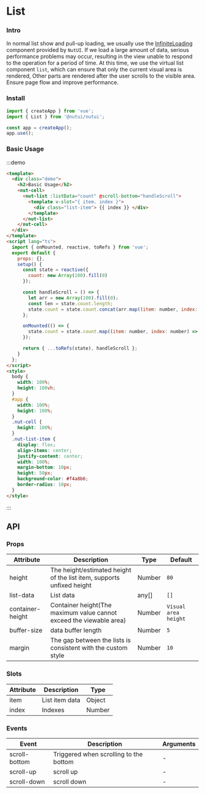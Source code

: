 # List

### Intro

In normal list show and pull-up loading, we usually use the [InfiniteLoading](#/en-US/infiniteloading) component provided by `NutUI`. If we load a large amount of data, serious performance problems may occur, resulting in the view unable to respond to the operation for a period of time. At this time, we use the virtual list component `list`, which can ensure that only the current visual area is rendered, Other parts are rendered after the user scrolls to the visible area. Ensure page flow and improve performance.

### Install

```javascript
import { createApp } from 'vue';
import { List } from '@nutui/nutui';

const app = createApp();
app.use();
```

### Basic Usage

:::demo

```html
<template>
  <div class="demo">
    <h2>Basic Usage</h2>
    <nut-cell>
      <nut-list :listData="count" @scroll-bottom="handleScroll">
        <template v-slot="{ item. index }">
          <div class="list-item"> {{ index }} </div>
        </template>
      </nut-list>
    </nut-cell>
  </div>
</template>
<script lang="ts">
  import { onMounted, reactive, toRefs } from 'vue';
  export default {
    props: {},
    setup() {
      const state = reactive({
        count: new Array(100).fill(0)
      });

      const handleScroll = () => {
        let arr = new Array(100).fill(0);
        const len = state.count.length;
        state.count = state.count.concat(arr.map((item: number, index: number) => len + index + 1));
      };

      onMounted(() => {
        state.count = state.count.map((item: number, index: number) => index + 1);
      });

      return { ...toRefs(state), handleScroll };
    }
  };
</script>
<style>
  body {
    width: 100%;
    height: 100vh;
  }
  #app {
    width: 100%;
    height: 100%;
  }
  .nut-cell {
    height: 100%;
  }
  .nut-list-item {
    display: flex;
    align-items: center;
    justify-content: center;
    width: 100%;
    margin-bottom: 10px;
    height: 50px;
    background-color: #f4a8b6;
    border-radius: 10px;
  }
</style>
```

:::

## API

### Props

| Attribute        | Description                                                           | Type   | Default              |
| ---------------- | --------------------------------------------------------------------- | ------ | -------------------- |
| height           | The height/estimated height of the list item, supports unfixed height | Number | `80`                 |
| list-data        | List data                                                             | any[]  | `[]`                 |
| container-height | Container height(The maximum value cannot exceed the viewable area)   | Number | `Visual area height` |
| buffer-size      | data buffer length                                                    | Number | `5`                  |
| margin           | The gap between the lists is consistent with the custom style         | Number | `10`                 |

### Slots

| Attribute | Description    | Type   |
| --------- | -------------- | ------ |
| item      | List item data | Object |
| index     | Indexes        | Number |

### Events

| Event         | Description                            | Arguments |
| ------------- | -------------------------------------- | --------- |
| scroll-bottom | Triggered when scrolling to the bottom | -         |
| scroll-up     | scroll up                              | -         |
| scroll-down   | scroll down                            | -         |

